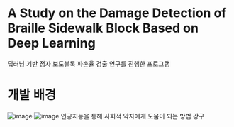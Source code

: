 # A Study on the Damage Detection of Braille Sidewalk Block Based on Deep Learning
딥러닝 기반 점자 보도블록 파손율 검출 연구를 진행한 프로그램

# 개발 배경
![image](https://github.com/user-attachments/assets/ebcecb58-9610-402d-9537-f7970c7dac7d)
![image](https://github.com/user-attachments/assets/23e8320f-560a-43fb-95fd-182ca46cd907)
인공지능을 통해 사회적 약자에게 도움이 되는 방법 강구
